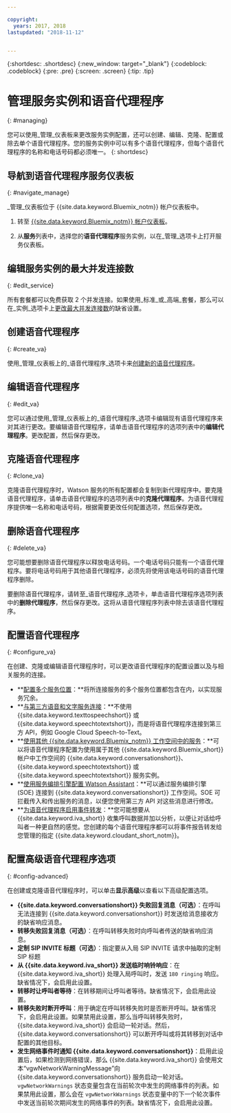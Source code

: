 ```yaml
---

copyright:
  years: 2017, 2018
lastupdated: "2018-11-12"


---
```


{:shortdesc: .shortdesc}
{:new_window: target="_blank"}
{:codeblock: .codeblock}
{:pre: .pre}
{:screen: .screen}
{:tip: .tip}


# 管理服务实例和语音代理程序
{: #managing}

您可以使用_管理_仪表板来更改服务实例配置，还可以创建、编辑、克隆、配置或除去单个语音代理程序。您的服务实例中可以有多个语音代理程序，但每个语音代理程序的名称和电话号码都必须唯一。
{: shortdesc}

## 导航到语音代理程序服务仪表板
{: #navigate_manage}

_管理_仪表板位于 {{site.data.keyword.Bluemix_notm}} 帐户仪表板中。

1. 转至 [{{site.data.keyword.Bluemix_notm}} 帐户仪表板](https://console.bluemix.net/dashboard/apps)。

1. 从**服务**列表中，选择您的**语音代理程序**服务实例，以在_管理_选项卡上打开服务仪表板。

## 编辑服务实例的最大并发连接数
{: #edit_service}

所有套餐都可以免费获取 2 个并发连接。如果使用_标准_或_高端_套餐，那么可以在_实例_选项卡上[更改最大并发连接数](managing_concurrency.html)的缺省设置。

## 创建语音代理程序
{: #create_va}

使用_管理_仪表板上的_语音代理程序_选项卡来[创建新的语音代理程序](managing_create.html)。

## 编辑语音代理程序
{: #edit_va}

您可以通过使用_管理_仪表板上的_语音代理程序_选项卡编辑现有语音代理程序来对其进行更改。要编辑语音代理程序，请单击语音代理程序的选项列表中的**编辑代理程序**。更改配置，然后保存更改。

## 克隆语音代理程序
{: #clone_va}

克隆语音代理程序时，Watson 服务的所有配置都会复制到新代理程序中。要克隆语音代理程序，请单击语音代理程序的选项列表中的**克隆代理程序**。为语音代理程序提供唯一名称和电话号码，根据需要更改任何配置选项，然后保存更改。

## 删除语音代理程序
{: #delete_va}

您可能想要删除语音代理程序以释放电话号码。一个电话号码只能有一个语音代理程序。要将电话号码用于其他语音代理程序，必须先将使用该电话号码的语音代理程序删除。

要删除语音代理程序，请转至_语音代理程序_选项卡，单击语音代理程序选项列表中的**删除代理程序**，然后保存更改。这将从语音代理程序列表中除去该语音代理程序。

## 配置语音代理程序
{: #configure_va}

在创建、克隆或编辑语音代理程序时，可以更改语音代理程序的配置设置以及与相关服务的连接。

* **[配置多个服务位置](managing_disaster_recovery.html)：**将所连接服务的多个服务位置都包含在内，以实现服务冗余。
* **[与第三方语音和文字服务连接](managing_third_party.html)：**不使用 {{site.data.keyword.texttospeechshort}} 或 {{site.data.keyword.speechtotextshort}}，而是将语音代理程序连接到第三方 API，例如 Google Cloud Speech-to-Text。
* **[使用其他 {{site.data.keyword.Bluemix_notm}} 工作空间中的服务](managing_other.html)：**可以将语音代理程序配置为使用属于其他 {{site.data.keyword.Bluemix_short}} 帐户中工作空间的 {{site.data.keyword.conversationshort}}、{{site.data.keyword.speechtotextshort}} 或 {{site.data.keyword.speechtotextshort}} 服务实例。
* **[使用服务编排引擎配置 Watson Assistant](managing_SOE.html)：**可以通过服务编排引擎 (SOE) 连接到 {{site.data.keyword.conversationshort}} 工作空间。SOE 可拦截传入和传出服务的消息，以便您使用第三方 API 对这些消息进行修改。
* **[为语音代理程序启用事件转发](event-forwarding.html)：**您可能想要从 {{site.data.keyword.iva_short}} 收集呼叫数据并加以分析，以便让对话给呼叫者一种更自然的感觉。您创建的每个语音代理程序都可以将事件报告转发给您管理的指定 {{site.data.keyword.cloudant_short_notm}}。

## 配置高级语音代理程序选项
{: #config-advanced}

在创建或克隆语音代理程序时，可以单击**显示高级**以查看以下高级配置选项。

* **{{site.data.keyword.conversationshort}} 失败回复消息（可选）**：在呼叫无法连接到 {{site.data.keyword.conversationshort}} 时发送给消息接收方的缺省响应消息。
* **转移失败回复消息（可选）**：在呼叫转移失败时向呼叫者传送的缺省响应消息。
* **定制 SIP INVITE 标题（可选）**：指定要从入局 SIP INVITE 请求中抽取的定制 SIP 标题
* **从 {{site.data.keyword.iva_short}} 发送临时响铃响应**：在 {{site.data.keyword.iva_short}} 处理入局呼叫时，发送 `180 ringing` 响应。缺省情况下，会启用此设置。
* **转移时让呼叫者等待**：在转移期间让呼叫者等待。缺省情况下，会启用此设置。
* **转移失败时断开呼叫**：用于确定在呼叫转移失败时是否断开呼叫。缺省情况下，会启用此设置。如果禁用此设置，那么当呼叫转移失败时，{{site.data.keyword.iva_short}} 会启动一轮对话。然后，{{site.data.keyword.conversationshort}} 可以断开呼叫或将其转移到对话中配置的其他目标。
* **发生网络事件时通知 {{site.data.keyword.conversationshort}}**：启用此设置后，如果检测到网络错误，那么 {{site.data.keyword.iva_short}} 会使用文本“vgwNetworkWarningMessage”向 {{site.data.keyword.conversationshort}} 服务启动一轮对话。`vgwNetworkWarnings` 状态变量包含在当前轮次中发生的网络事件的列表。如果禁用此设置，那么会在 `vgwNetworkWarnings` 状态变量中的下一个轮次事件中发送当前轮次期间发生的网络事件的列表。缺省情况下，会启用此设置。
